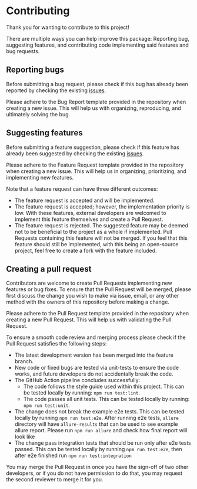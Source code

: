 # Contributing

Thank you for wanting to contribute to this project!

There are multiple ways you can help improve this package: Reporting bug, suggesting features, and contributing code implementing said features and bug requests.

## Reporting bugs

Before submitting a bug request, please check if this bug has already been reported by checking the existing [issues](https://github.com/sswales/testcafe-reporter-allure/labels/bug).

Please adhere to the Bug Report template provided in the repository when creating a new issue. This will help us with organizing, reproducing, and ultimately solving the bug.

## Suggesting features

Before submitting a feature suggestion, please check if this feature has already been suggested by checking the existing [issues](https://github.com/sswales/testcafe-reporter-allure/labels/feature).

Please adhere to the Feature Request template provided in the repository when creating a new issue. This will help us in organizing, prioritizing, and implementing new features. 

Note that a feature request can have three different  outcomes:
- The feature request is accepted and will be implemented.
- The feature request is accepted; however, the implementation priority is low. With these features, external developers are welcomed to implement this feature themselves and create a Pull Request.
- The feature request is rejected. The suggested feature may be deemed not to be beneficial to the project as a whole if implemented. Pull Requests containing this feature will not be merged. If you feel that this feature should still be implemented, with this being an open-source project, feel free to create a fork with the feature included.

## Creating a pull request

Contributors are welcome to create Pull Requests implementing new features or bug fixes. To ensure that the Pull Request will be merged, please first discuss the change you wish to make via issue, email, or any other method with the owners of this repository before making a change. 

Please adhere to the Pull Request template provided in the repository when creating a new Pull Request. This will help us with validating the Pull Request. 

To ensure a smooth code review and merging process please check if the Pull Request satisfies the following steps:
- The latest development version has been merged into the feature branch.
- New code or fixed bugs are tested via unit-tests to ensure the code works, and future developers do not accidentally break the code.
- The GitHub Action pipeline concludes successfully:
  - The code follows the style guide used within this project. This can be tested locally by running: `npm run test:lint`.
  - The code passes all unit tests. This can be tested locally by running: `npm run test:unit`.
- The change does not break the example e2e tests. This can be tested locally by running `npm run test:e2e`. After running e2e tests, `allure` directory will have `allure-results` that can be used to see example allure report. Please run `npm run allure` and check how final report will look like
- The change pass integration tests that should be run only after e2e tests passed. This can be tested locally by running `npm run test:e2e`, then after e2e finished run `npm run test:integration`

You may merge the Pull Request in once you have the sign-off of two other developers, or if you do not have permission to do that, you may request the second reviewer to merge it for you.
